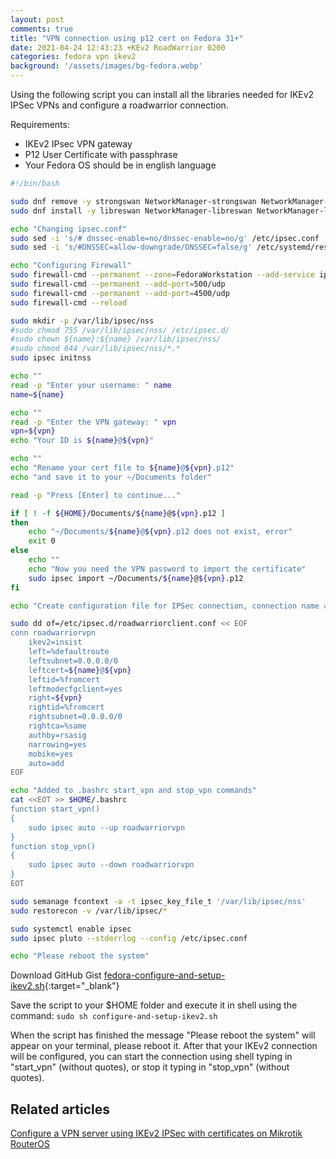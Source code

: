 ```yaml
---
layout: post
comments: true
title: "VPN connection using p12 cert on Fedora 31+"
date: 2021-04-24 12:43:23 +KEv2 RoadWarrior 0200
categories: fedora vpn ikev2
background: '/assets/images/bg-fedora.webp'
---
```


Using the following script you can install all the libraries needed for IKEv2 IPSec VPNs and configure a roadwarrior connection.

Requirements:

- IKEv2 IPsec VPN gateway 
- P12 User Certificate with passphrase
- Your Fedora OS should be in english language 

```bash
#!/bin/bash

sudo dnf remove -y strongswan NetworkManager-strongswan NetworkManager-strongswan-gnome strongswan-libipsec
sudo dnf install -y libreswan NetworkManager-libreswan NetworkManager-libreswan-gnome ldns nss-tools firewall-config

echo "Changing ipsec.conf"
sudo sed -i 's/# dnssec-enable=no/dnssec-enable=no/g' /etc/ipsec.conf
sudo sed -i 's/#DNSSEC=allow-downgrade/DNSSEC=false/g' /etc/systemd/resolved.conf

echo "Configuring Firewall"
sudo firewall-cmd --permanent --zone=FedoraWorkstation --add-service ipsec 
sudo firewall-cmd --permanent --add-port=500/udp
sudo firewall-cmd --permanent --add-port=4500/udp
sudo firewall-cmd --reload

sudo mkdir -p /var/lib/ipsec/nss
#sudo chmod 755 /var/lib/ipsec/nss/ /etc/ipsec.d/
#sudo chown ${name}:${name} /var/lib/ipsec/nss/
#sudo chmod 644 /var/lib/ipsec/nss/*.*
sudo ipsec initnss

echo ""
read -p "Enter your username: " name
name=${name}

echo ""
read -p "Enter the VPN gateway: " vpn
vpn=${vpn}
echo "Your ID is ${name}@${vpn}"

echo ""
echo "Rename your cert file to ${name}@${vpn}.p12"
echo "and save it to your ~/Documents folder"

read -p "Press [Enter] to continue..."

if [ ! -f ${HOME}/Documents/${name}@${vpn}.p12 ]
then
    echo "~/Documents/${name}@${vpn}.p12 does not exist, error"
    exit 0
else
    echo ""
    echo "Now you need the VPN password to import the certificate"
    sudo ipsec import ~/Documents/${name}@${vpn}.p12
fi

echo "Create configuration file for IPSec connection, connection name awsibikev2"

sudo dd of=/etc/ipsec.d/roadwarriorclient.conf << EOF
conn roadwarriorvpn
    ikev2=insist
    left=%defaultroute
    leftsubnet=0.0.0.0/0
    leftcert=${name}@${vpn}
    leftid=%fromcert
    leftmodecfgclient=yes
    right=${vpn}
    rightid=%fromcert
    rightsubnet=0.0.0.0/0
    rightca=%same
    authby=rsasig
    narrowing=yes
    mobike=yes
    auto=add
EOF

echo "Added to .bashrc start_vpn and stop_vpn commands"
cat <<EOT >> $HOME/.bashrc
function start_vpn()
{
    sudo ipsec auto --up roadwarriorvpn
}
function stop_vpn()
{
    sudo ipsec auto --down roadwarriorvpn
}
EOT

sudo semanage fcontext -a -t ipsec_key_file_t '/var/lib/ipsec/nss'
sudo restorecon -v /var/lib/ipsec/*

sudo systemctl enable ipsec
sudo ipsec pluto --stderrlog --config /etc/ipsec.conf

echo "Please reboot the system"
```

Download GitHub Gist [fedora-configure-and-setup-ikev2.sh](https://gist.github.com/carlesloriente/4496fa54e444456435ec7e7e897a28e3){:target="_blank"}

Save the script to your $HOME folder and execute it in shell using the command: <code>sudo sh configure-and-setup-ikev2.sh</code>

When the script has finished the message "Please reboot the system" will appear on your terminal, please reboot it. After that your IKEv2 connection will be configured, you can start the connection using shell typing in "start_vpn" (without quotes), or stop it typing in "stop_vpn" (without quotes).

## Related articles

[Configure a VPN server using IKEv2 IPSec with certificates on Mikrotik RouterOS](https://www.notesoncloudcomputing.com/routeros/mikrotik/vpn/2021/04/23/configure-vpn-server-ikev2-ipsec-with-certificates-mikrotik-routeros/)